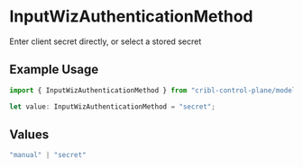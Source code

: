 # InputWizAuthenticationMethod

Enter client secret directly, or select a stored secret

## Example Usage

```typescript
import { InputWizAuthenticationMethod } from "cribl-control-plane/models";

let value: InputWizAuthenticationMethod = "secret";
```

## Values

```typescript
"manual" | "secret"
```